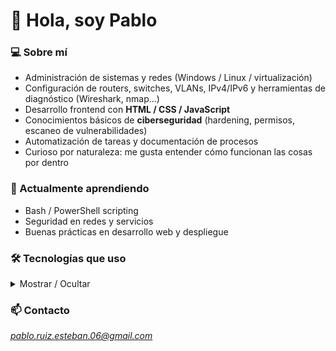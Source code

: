 # 👋 Hola, soy Pablo

### 💻 Sobre mí
- Administración de sistemas y redes (Windows / Linux / virtualización)
- Configuración de routers, switches, VLANs, IPv4/IPv6 y herramientas de diagnóstico (Wireshark, nmap…)
- Desarrollo frontend con **HTML / CSS / JavaScript**
- Conocimientos básicos de **ciberseguridad** (hardening, permisos, escaneo de vulnerabilidades)
- Automatización de tareas y documentación de procesos
- Curioso por naturaleza: me gusta entender cómo funcionan las cosas por dentro

### 🔭 Actualmente aprendiendo
- Bash / PowerShell scripting  
- Seguridad en redes y servicios  
- Buenas prácticas en desarrollo web y despliegue

### 🛠️ Tecnologías que uso
<details>
  <summary>Mostrar / Ocultar</summary>

  ![Linux](https://img.shields.io/badge/Linux-FCC624?logo=linux&logoColor=000) 
  ![Windows Server](https://img.shields.io/badge/Windows%20Server-0078D6?logo=windows&logoColor=fff) 
  ![VirtualBox](https://img.shields.io/badge/VirtualBox-183A61?logo=virtualbox&logoColor=fff) 
  ![VMware](https://img.shields.io/badge/VMware-607078?logo=vmware&logoColor=fff) 
  ![Bash](https://img.shields.io/badge/Bash-4EAA25?logo=gnubash&logoColor=fff) 
  ![PowerShell](https://img.shields.io/badge/PowerShell-5391FE?logo=powershell&logoColor=fff) 
  ![Cisco](https://img.shields.io/badge/Cisco-1BA0D7?logo=cisco&logoColor=fff) 
  ![Packet Tracer](https://img.shields.io/badge/Packet%20Tracer-1BA0D7?logo=cisco&logoColor=fff) 
  ![Wireshark](https://img.shields.io/badge/Wireshark-1679A7?logo=wireshark&logoColor=fff) 
  ![nmap](https://img.shields.io/badge/nmap-4682B4?logo=nmap&logoColor=fff) 
  ![HTML5](https://img.shields.io/badge/HTML5-E34F26?logo=html5&logoColor=fff) 
  ![CSS3](https://img.shields.io/badge/CSS3-1572B6?logo=css3&logoColor=fff) 
  ![JavaScript](https://img.shields.io/badge/JavaScript-F7DF1E?logo=javascript&logoColor=000) 
  ![Kali Linux](https://img.shields.io/badge/Kali%20Linux-557C94?logo=kalilinux&logoColor=fff) 
  ![Metasploit](https://img.shields.io/badge/Metasploit-1E90FF?logo=metasploit&logoColor=fff) 
  ![Hashcat](https://img.shields.io/badge/Hashcat-9B4F96?logo=hashcat&logoColor=fff) 
  ![John the Ripper](https://img.shields.io/badge/John%20the%20Ripper-7E3F8F?logo=openbsd&logoColor=fff)

</details>

### 📫 Contacto
*pablo.ruiz.esteban.06@gmail.com*
